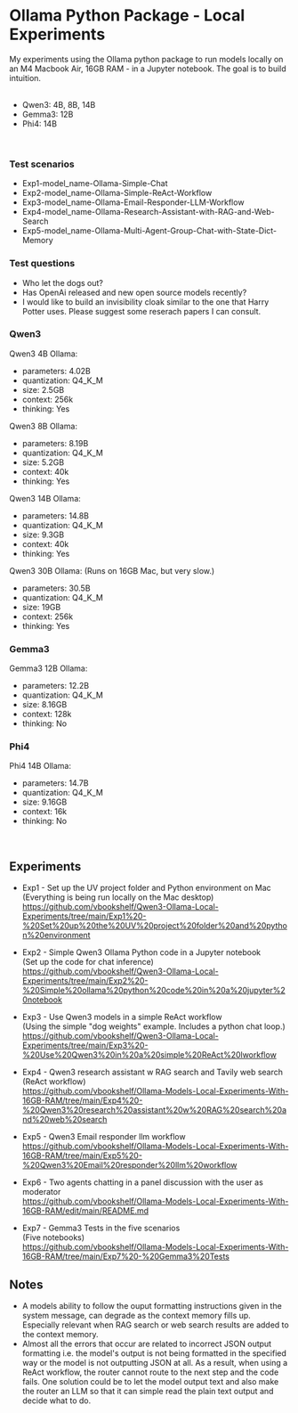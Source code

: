 # Ollama Python Package - Local Experiments
My experiments using the Ollama python package to run models locally on an M4 Macbook Air, 16GB RAM - in a Jupyter notebook.
The goal is to build intuition.
<br>
<br>
- Qwen3: 4B, 8B, 14B<br>
- Gemma3: 12B
- Phi4: 14B
<br>

### Test scenarios

- Exp1-model_name-Ollama-Simple-Chat
- Exp2-model_name-Ollama-Simple-ReAct-Workflow
- Exp3-model_name-Ollama-Email-Responder-LLM-Workflow
- Exp4-model_name-Ollama-Research-Assistant-with-RAG-and-Web-Search
- Exp5-model_name-Ollama-Multi-Agent-Group-Chat-with-State-Dict-Memory

### Test questions
- Who let the dogs out?
- Has OpenAi released and new open source models recently?
- I would like to build an invisibility cloak similar to the one that Harry Potter uses. Please suggest some reserach papers I can consult.

### Qwen3

Qwen3 4B Ollama:
- parameters: 4.02B
- quantization: Q4_K_M
- size: 2.5GB
- context: 256k
- thinking: Yes

Qwen3 8B Ollama:
- parameters: 8.19B
- quantization: Q4_K_M
- size: 5.2GB
- context: 40k
- thinking: Yes


Qwen3 14B Ollama:
- parameters: 14.8B
- quantization: Q4_K_M
- size: 9.3GB
- context: 40k
- thinking: Yes

Qwen3 30B Ollama: (Runs on 16GB Mac, but very slow.)
- parameters: 30.5B
- quantization: Q4_K_M
- size: 19GB
- context: 256k
- thinking: Yes

### Gemma3

Gemma3 12B Ollama:
- parameters: 12.2B
- quantization: Q4_K_M
- size: 8.16GB
- context: 128k
- thinking: No

### Phi4

Phi4 14B Ollama:
- parameters: 14.7B
- quantization: Q4_K_M
- size: 9.16GB
- context: 16k
- thinking: No
  
<br>

## Experiments

- Exp1 - Set up the UV project folder and Python environment on Mac<br>
(Everything is being run locally on the Mac desktop)<br>
https://github.com/vbookshelf/Qwen3-Ollama-Local-Experiments/tree/main/Exp1%20-%20Set%20up%20the%20UV%20project%20folder%20and%20python%20environment

- Exp2 - Simple Qwen3 Ollama Python code in a Jupyter notebook<br>
(Set up the code for chat inference)<br>
https://github.com/vbookshelf/Qwen3-Ollama-Local-Experiments/tree/main/Exp2%20-%20Simple%20ollama%20python%20code%20in%20a%20jupyter%20notebook

- Exp3 - Use Qwen3 models in a simple ReAct workflow<br>
(Using the simple "dog weights" example. Includes a python chat loop.)<br>
https://github.com/vbookshelf/Qwen3-Ollama-Local-Experiments/tree/main/Exp3%20-%20Use%20Qwen3%20in%20a%20simple%20ReAct%20lworkflow

- Exp4 - Qwen3 research assistant w RAG search and Tavily web search<br>
(ReAct workflow)<br>
https://github.com/vbookshelf/Ollama-Models-Local-Experiments-With-16GB-RAM/tree/main/Exp4%20-%20Qwen3%20research%20assistant%20w%20RAG%20search%20and%20web%20search

- Exp5 - Qwen3 Email responder llm workflow<br>
https://github.com/vbookshelf/Ollama-Models-Local-Experiments-With-16GB-RAM/tree/main/Exp5%20-%20Qwen3%20Email%20responder%20llm%20workflow

- Exp6 - Two agents chatting in a panel discussion with the user as moderator<br>
https://github.com/vbookshelf/Ollama-Models-Local-Experiments-With-16GB-RAM/edit/main/README.md

- Exp7 - Gemma3 Tests in the five scenarios<br>
(Five notebooks)<br>
https://github.com/vbookshelf/Ollama-Models-Local-Experiments-With-16GB-RAM/tree/main/Exp7%20-%20Gemma3%20Tests



## Notes

- A models ability to follow the ouput formatting instructions given in the system message, can degrade as the context memory fills up. Especially relevant when RAG search or web search results are added to the context memory.
- Almost all the errors that occur are related to incorrect JSON output formatting i.e. the model's output is not being formatted in the specified way or the model is not outputting JSON at all. As a result, when using a ReAct workflow, the router cannot route to the next step and the code fails. One solution could be to let the model output text and also make the router an LLM so that it can simple read the plain text output and decide what to do.

